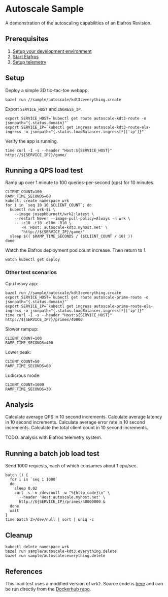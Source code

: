 # Autoscale Sample

A demonstration of the autoscaling capabilities of an Elafros Revision.

## Prerequisites

1. [Setup your development environment](../../DEVELOPMENT.md#getting-started)
2. [Start Elafros](../../README.md#start-elafros)
3. [Setup telemetry](../../docs/telemetry.md)

## Setup

Deploy a simple 3D tic-tac-toe webapp.

```shell
bazel run //sample/autoscale/kdt3:everything.create
```

Export `SERVICE_HOST` and `INGRESS_IP`.

```shell
export SERVICE_HOST=`kubectl get route autoscale-kdt3-route -o jsonpath="{.status.domain}"`
export SERVICE_IP=`kubectl get ingress autoscale-kdt3-route-ela-ingress -o jsonpath="{.status.loadBalancer.ingress[*]['ip']}"`
```

Verify the app is running.

```shell
time curl -I -s --header "Host:${SERVICE_HOST}" http://${SERVICE_IP?}/game/
```

## Running a QPS load test

Ramp up over 1 minute to 100 queries-per-second (qps) for 10 minutes.

```shell
CLIENT_COUNT=100
RAMP_TIME_SECONDS=60
kubectl create namespace wrk
for i in `seq 10 10 $CLIENT_COUNT`; do
  kubectl run wrk-$i \
    --image josephburnett/wrk2:latest \
    --restart Never --image-pull-policy=Always -n wrk \
    -- -c10 -t10 -d10m -R10 \
       -H 'Host: autoscale-kdt3.myhost.net' \
       "http://${SERVICE_IP}/game/"
  sleep $(( $RAMP_TIME_SECONDS / ($CLIENT_COUNT / 10) ))
done
```

Watch the Elafros deployment pod count increase.  Then return to 1.

```shell
watch kubectl get deploy
```

### Other test scenarios

Cpu heavy app:

```
bazel run //sample/autoscale/kdt3:everything.create
export SERVICE_HOST=`kubectl get route autoscale-prime-route -o jsonpath="{.status.domain}"`
export SERVICE_IP=`kubectl get ingress autoscale-prime-route-ela-ingress -o jsonpath="{.status.loadBalancer.ingress[*]['ip']}"`
time curl -I -s --header "Host:${SERVICE_HOST}" http://${SERVICE_IP?}/primes/40000
```

Slower rampup:

```shell
CLIENT_COUNT=100
RAMP_TIME_SECONDS=400
```

Lower peak:

```shell
CLIENT_COUNT=50
RAMP_TIME_SECONDS=60
```

Ludicrous mode:

```shell
CLIENT_COUNT=1000
RAMP_TIME_SECONDS=30
```

## Analysis

Calculate average QPS in 10 second increments.
Calculate average latency in 10 second increments.
Calculate average error rate in 10 second increments.
Calculate the total client count in 10 second increments.

TODO: analysis with Elafros telemetry system.

## Running a batch job load test

Send 1000 requests, each of which consumes about 1 cpu/sec.

```shell
batch () {
  for i in `seq 1 1000`
  do
    sleep 0.02
    curl -s -o /dev/null -w "%{http_code}\n" \
      --header 'Host:autoscale.myhost.net' \
      http://${SERVICE_IP}/primes/40000000 &
  done
  wait
}
time batch 2>/dev/null | sort | uniq -c
```

## Cleanup

```shell
kubectl delete namespace wrk
bazel run sample/autoscale-kdt3:everything.delete
bazel run sample/autoscale:everything.delete
```

## References

This load test uses a modified version of `wrk2`.  Source code is [here](https://github.com/josephburnett/wrk2) and can be run directly from the [Dockerhub repo](https://hub.docker.com/r/josephburnett/wrk2/).
